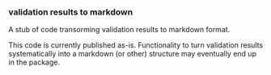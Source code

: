 
### validation results to markdown

A stub of code transorming validation results to  markdown format.

This code is currently published as-is. Functionality to turn validation
results systematically into a markdown (or other) structure may eventually
end up in the package.


